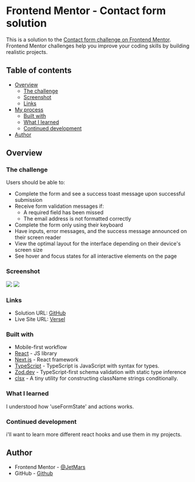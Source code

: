 # Frontend Mentor - Contact form solution

This is a solution to the [Contact form challenge on Frontend Mentor](https://www.frontendmentor.io/challenges/contact-form--G-hYlqKJj). Frontend Mentor challenges help you improve your coding skills by building realistic projects.

## Table of contents

- [Overview](#overview)
  - [The challenge](#the-challenge)
  - [Screenshot](#screenshot)
  - [Links](#links)
- [My process](#my-process)
  - [Built with](#built-with)
  - [What I learned](#what-i-learned)
  - [Continued development](#continued-development)
- [Author](#author)

## Overview

### The challenge

Users should be able to:

- Complete the form and see a success toast message upon successful submission
- Receive form validation messages if:
  - A required field has been missed
  - The email address is not formatted correctly
- Complete the form only using their keyboard
- Have inputs, error messages, and the success message announced on their screen reader
- View the optimal layout for the interface depending on their device's screen size
- See hover and focus states for all interactive elements on the page

### Screenshot

![](./Screenshot-desktop.png)
![](./Screenshot-mobile.png)

### Links

- Solution URL: [GitHub](https://github.com/JetMars/fmentor-contact-form)
- Live Site URL: [Versel](https://fmentor-contact-form.vercel.app)

### Built with

- Mobile-first workflow
- [React](https://reactjs.org/) - JS library
- [Next.js](https://nextjs.org/) - React framework
- [TypeScript](https://www.typescriptlang.org) - TypeScript is JavaScript with syntax for types.
- [Zod.dev](https://zod.dev) - TypeScript-first schema validation with static type inference
- [clsx](https://www.npmjs.com/package/clsx) - A tiny utility for constructing className strings conditionally.

### What I learned

I understood how 'useFormState' and actions works.

### Continued development

i'll want to learn more different react hooks and use them in my projects.

## Author

- Frontend Mentor - [@JetMars](https://www.frontendmentor.io/profile/JetMars)
- GitHub - [Github](https://github.com/marsel-shakirov)
